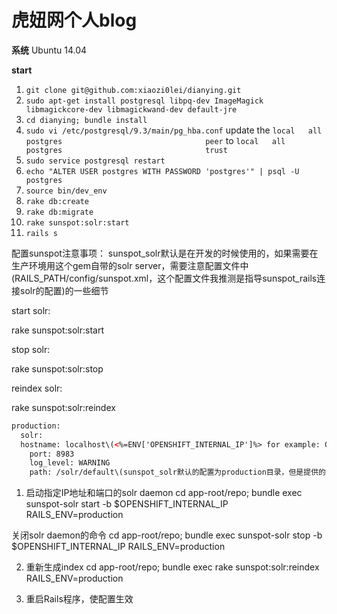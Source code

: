 # 虎妞网个人blog #

**系统**
Ubuntu 14.04

**start**

1. `git clone git@github.com:xiaozi0lei/dianying.git`
2. `sudo apt-get install postgresql libpq-dev ImageMagick libmagickcore-dev libmagickwand-dev default-jre`
3. `cd dianying; bundle install`
4. `sudo vi /etc/postgresql/9.3/main/pg_hba.conf`
  update the `local   all             postgres                                peer` to `local   all             postgres                                trust`
5. `sudo service postgresql restart`
6. `echo "ALTER USER postgres WITH PASSWORD 'postgres'" | psql -U postgres`
7. `source bin/dev_env`
8. `rake db:create`
9. `rake db:migrate`
10. `rake sunspot:solr:start`
11. `rails s`


配置sunspot注意事项：
sunspot_solr默认是在开发的时候使用的，如果需要在生产环境用这个gem自带的solr server，需要注意配置文件中(RAILS_PATH/config/sunspot.xml，这个配置文件我推测是指导sunspot_rails连接solr的配置)的一些细节

start solr:

rake sunspot:solr:start

stop solr:

rake sunspot:solr:stop

reindex solr:

rake sunspot:solr:reindex


```xml
production:
  solr:
  hostname: localhost\(<%=ENV['OPENSHIFT_INTERNAL_IP']%> for example: OPENSHIFT_RUBY_IP 如果在openshift上使用sunspot，此处一定要改变为openshift允许使用的内部IP，env | grep IP 得到的\)
    port: 8983
    log_level: WARNING
    path: /solr/default\(sunspot_solr默认的配置为production目录，但是提供的只有default目录。。。网上有人说坑die，我＋1吧\)
```

1. 启动指定IP地址和端口的solr daemon
cd app-root/repo; bundle exec sunspot-solr start -b $OPENSHIFT_INTERNAL_IP RAILS_ENV=production

关闭solr daemon的命令
cd app-root/repo; bundle exec sunspot-solr stop -b $OPENSHIFT_INTERNAL_IP RAILS_ENV=production

2. 重新生成index
cd app-root/repo; bundle exec rake sunspot:solr:reindex RAILS_ENV=production

3. 重启Rails程序，使配置生效

